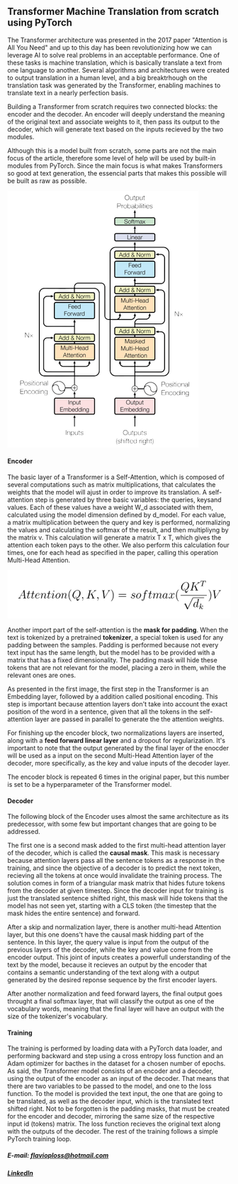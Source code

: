 ## Transformer Machine Translation from scratch using PyTorch

 The Transformer architecture was presented in the 2017 paper "Attention is All You Need" and up to this day has been revolutionizing how we can leverage AI to solve real problems in an acceptable performance. One of these tasks is machine translation, which is basically translate a text from one language to another. Several algorithms and architectures were created to output translation in a human level, and a big breaktrhough on the translation task was generated by the Transformer, enabling machines to translate text in a nearly perfection basis.

 Building a Transformer from scratch requires two connected blocks: the encoder and the decoder. An encoder will deeply understand the meaning of the original text and associate weights to it, then pass its output to the decoder, which will generate text based on the inputs recieved by the two modules.

Although this is a model built from scratch, some parts are not the main focus of the article, therefore some level of help will be used by built-in modules from PyTorch. Since the main focus is what makes Transformers so good at text generation, the essencial parts that makes this possible will be built as raw as possible. 

![img-1](images/transformers.png)

#### Encoder
 
 The basic layer of a Transformer is a Self-Attention, which is composed of several computations such as matrix multiplications, that calculates the weights that the model will ajust in order to improve its translation. A self-attention step is generated by three basic variables: the queries, keysand values. Each of these values have a weight W_d associated with them, calculated using the model dimension defined by d_model. For each value, a matrix multiplication between the query and key is performed, normalizing the values and calculating the softmax of the result, and then multipliyng by the matrix v. This calculation will generate a matrix T x T, which gives the attention each token pays to the other. We also perform this calculation four times, one for each head as specified in the paper, calling this operation Multi-Head Attention.

 ![img-1](images/multi-head-attention.png)

Another import part of the self-attention is the **mask for padding**. When the text is tokenized by a pretrained **tokenizer**, a special token is used for any padding between the samples. Padding is performed because not every text input has the same length, but the model has to be provided with a matrix that has a fixed dimensionality. The padding mask will hide these tokens that are not relevant for the model, placing a zero in them, while the relevant ones are ones.

As presented in the first image, the first step in the Transformer is an Embedding layer, followed by a addition called positional encoding. This step is important because attention layers don't take into account the exact position of the word in a sentence, given that all the tokens in the self-attention layer are passed in parallel to generate the the attention weights.

For finishing up the encoder block, two normalizations layers are inserted, along with a **feed forward linear layer** and a dropout for regularization. It's important to note that the output generated by the final layer of the enocder will be used as a input on the second Multi-Head Attention layer of the decoder, more specifically, as the key and value inputs of the decoder layer.

The encoder block is repeated 6 times in the original paper, but this number is set to be a hyperparameter of the Transformer model.

#### Decoder

The following block of the Encoder uses almost the same architecture as its predecessor, with some few but important changes that are going to be addressed. 

The first one is a second mask added to the first multi-head attention layer of the decoder, which is called the **causal mask**. This mask is necessary because attention layers pass all the sentence tokens as a response in the training, and since the objective of a decoder is to predict the next token, recieving all the tokens at once would invalidate the training process. The solution comes in form of a triangular mask matrix that hides future tokens from the decoder at given timestep. Since the decoder input for training is just the translated sentence shifted right, this mask will hide tokens that the model has not seen yet, starting with a CLS token (the timestep that the mask hides the entire sentence) and forward.

After a skip and normalization layer, there is another multi-head Attention layer, but this one doens't have the causal mask hidding part of the sentence. In this layer, the query value is input from the output of the previous layers of the decoder, while the key and value come from the encoder output. This joint of inputs creates a powerfull understanding of the text by the model, because it recieves an output by the encoder that contains a semantic understanding of the text along with a output generated by the desired reponse sequence by the first encoder layers.

After another normalization and feed forward layers, the final output goes throught a final softmax layer, that will classify the output as one of the vocabulary words, meaning that the final layer will have an output with the size of the tokenizer's vocabulary.

#### Training

The training is performed by loading data with a PyTorch data loader, and performing backward and step using a cross entropy loss function and an Adam optimizer for bacthes in the dataset for a chosen number of epochs. As said, the Transformer model consists of an encoder and a decoder, using the output of the encoder as an input of the decoder. That means that there are two variables to be passed to the model, and one to the loss function. To the model is provided the text input, the one that are going to be translated, as well as the decoder input, which is the translated text shifted right. Not to be forgotten is the padding masks, that must be created for the encoder and decoder, mirroring the same size of the respective input id (tokens) matrix. The loss function recieves the original text along with the outputs of the decoder. The rest of the training follows a simple PyTorch training loop.


##### E-mail: flavioploss@hotmail.com
##### [LinkedIn](https://www.linkedin.com/in/flavio-loss-b398a5181/)
